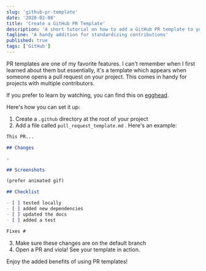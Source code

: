 ```yaml
---
slug: 'github-pr-template'
date: '2020-02-08'
title: 'Create a GitHub PR Template'
description: 'A short tutorial on how to add a GitHub PR template to your project.'
tagline: 'A handy addition for standardizing contributions'
published: true
tags: ['GitHub']
---
```


PR templates are one of my favorite features. I can't remember when I first learned about them but essentially, it's a template which appears when someone opens a pull request on your project. This comes in handy for projects with multiple contributors.

If you prefer to learn by watching, you can find this on [egghead](https://egghead.io/lessons/github-create-a-github-pr-template?af=fd8rz3).

Here's how you can set it up:

1. Create a `.github` directory at the root of your project
2. Add a file called `pull_request_template.md` . Here's an example:

```markdown
This PR...

## Changes

-

## Screenshots

(prefer animated gif)

## Checklist

- [ ] tested locally
- [ ] added new dependencies
- [ ] updated the docs
- [ ] added a test

Fixes #
```

3. Make sure these changes are on the default branch
4. Open a PR and viola! See your template in action.

Enjoy the added benefits of using PR templates!
